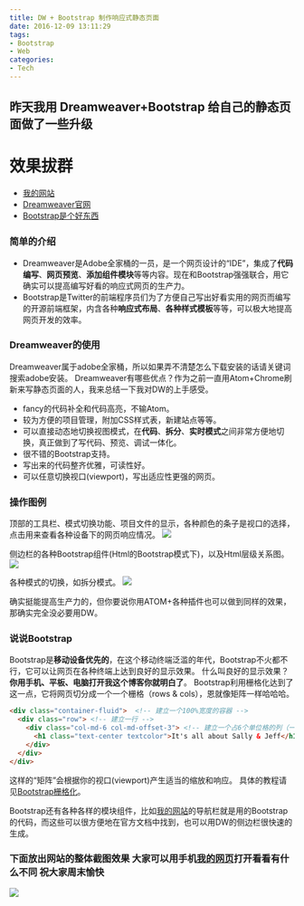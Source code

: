 ```yaml
---
title: DW + Bootstrap 制作响应式静态页面
date: 2016-12-09 13:11:29
tags:
- Bootstrap
- Web
categories:
- Tech
---
```

## 昨天我用 Dreamweaver+Bootstrap 给自己的静态页面做了一些升级
# 效果拔群
* [我的网站](http://xuyiwenzhuzhuzhu.cn)
* [Dreamweaver官网](https://www.adobe.com/cn/products/dreamweaver.html)
* [Bootstrap是个好东西](http://v3.bootcss.com/getting-started/)

<!--more-->

### 简单的介绍
* Dreamweaver是Adobe全家桶的一员，是一个网页设计的“IDE”，集成了**代码编写**、**网页预览**、**添加组件模块**等等内容。现在和Bootstrap强强联合，用它确实可以提高编写好看的响应式网页的生产力。
* Bootstrap是Twitter的前端程序员们为了方便自己写出好看实用的网页而编写的开源前端框架，内含各种**响应式布局**、**各种样式模板**等等，可以极大地提高网页开发的效率。

### Dreamweaver的使用
Dreamweaver属于adobe全家桶，所以如果弄不清楚怎么下载安装的话请关键词搜索adobe安装。
Dreamweaver有哪些优点？作为之前一直用Atom+Chrome刷新来写静态页面的人，我来总结一下我对DW的上手感受。
* fancy的代码补全和代码高亮，不输Atom。
* 较为方便的项目管理，附加CSS样式表，新建站点等等。
* 可以直接动态地切换视图模式，在**代码**、**拆分**、**实时模式**之间非常方便地切换，真正做到了写代码、预览、调试一体化。
* 很不错的Bootstrap支持。
* 写出来的代码整齐优雅，可读性好。
* 可以任意切换视口(viewport)，写出适应性更强的网页。

### 操作图例
顶部的工具栏、模式切换功能、项目文件的显示，各种颜色的条子是视口的选择，点击用来查看各种设备下的网页响应情况。
![](/images/image/DW/topbar.png)

侧边栏的各种Bootstrap组件(Html的Bootstrap模式下)，以及Html层级关系图。
![](/images/image/DW/sidebar.png)

各种模式的切换，如拆分模式。
![](/images/image/DW/isolate.png)

确实挺能提高生产力的，但你要说你用ATOM+各种插件也可以做到同样的效果，那确实完全没必要用DW。

### 说说Bootstrap
Bootstrap是**移动设备优先的**，在这个移动终端泛滥的年代，Bootstrap不火都不行，它可以让网页在各种终端上达到良好的显示效果。
什么叫良好的显示效果？**你用手机、平板、电脑打开我这个博客你就明白了**。
Bootstrap利用栅格化达到了这一点，它将网页切分成一个一个栅格（rows & cols），恩就像矩阵一样哈哈哈。
```html
<div class="container-fluid">  <!-- 建立一个100%宽度的容器 --> 
  <div class="row"> <!-- 建立一行 -->
    <div class="col-md-6 col-md-offset-3"> <!-- 建立一个占6个单位格的列（一共12个）并且右移3个单位（居中了） -->
      <h1 class="text-center textcolor">It's all about Sally & Jeff</h1>
    </div>
  </div>
</div>
```
这样的“矩阵”会根据你的视口(viewport)产生适当的缩放和响应。
具体的教程请见[Bootstrap栅格化](http://v3.bootcss.com/css/#grid)。

Bootstrap还有各种各样的模块组件，比如[我的网站](http://xuyiwenzhuzhuzhu.cn)的导航栏就是用的Bootstrap的代码，而这些可以很方便地在官方文档中找到，也可以用DW的侧边栏很快速的生成。

### 下面放出网站的整体截图效果 大家可以用手机[我的网页](xuyiwenzhuzhuzhu.cn)打开看看有什么不同 祝大家周末愉快
![](/images/image/DW/zhuzhuzhuupdated.png)